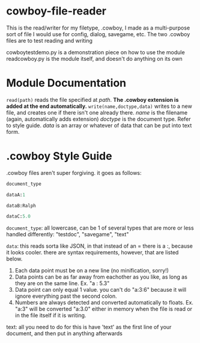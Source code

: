 # cowboy-file-reader
This is the read/writer for my filetype, .cowboy, I made as a multi-purpose sort of file I would use for config, dialog, savegame, etc.
The two .cowboy files are to test reading and writing

cowboytestdemo.py is a demonstration piece on how to use the module
readcowboy.py is the module itself, and doesn't do anything on its own

# Module Documentation

`read(path)`
reads the file specified at *path*. **The .cowboy extension is added at the end automatically.**
`write(name,doctype,data)`
writes to a new file, and creates one if there isn't one already there. 
*name* is the filename (again, automatically adds extension)
*doctype* is the document type. Refer to style guide.
*data* is an array or whatever of data that can be put into text form.

# .cowboy Style Guide
.cowboy files aren't super forgiving. it goes as follows:

```python
document_type

dataA:1 

dataB:Ralph 

dataC:5.0 
```

`document_type`: all lowercase, can be 1 of several types that are more or less handled differently: "testdoc", "savegame", "text"

`data`: this reads sorta like JSON, in that instead of an = there is a :, because it looks cooler. there are syntax requirements, however, that are listed below.

1. Each data point must be on a new line (no minification, sorry!)
2. Data points can be as far away from eachother as you like, as long as they are on the same line. Ex. "a    :      5.3"
3. Data point can only equal 1 value. you can't do "a:3:6" because it will ignore everything past the second colon.
4. Numbers are always detected and converted automatically to floats. Ex. "a:3" will be converted "a:3.0" either in memory when the file is read or in the file itself if it is writing.

text: all you need to do for this is have 'text' as the first line of your document, and then put in anything afterwards
